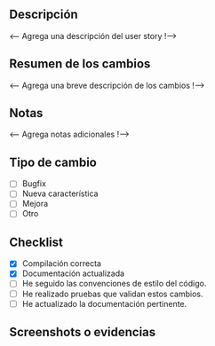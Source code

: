 ## Descripción

<-- Agrega una descripción del user story !-->

## Resumen de los cambios

<-- Agrega una breve descripción de los cambios !-->

## Notas

<-- Agrega notas adicionales !-->

## Tipo de cambio
- [ ] Bugfix
- [ ] Nueva característica
- [ ] Mejora
- [ ] Otro

## Checklist
- [x] Compilación correcta
- [x] Documentación actualizada 
- [ ] He seguido las convenciones de estilo del código.
- [ ] He realizado pruebas que validan estos cambios.
- [ ] He actualizado la documentación pertinente.

## Screenshots o evidencias
<!-- Capturas de pantalla o logs si aplica -->
